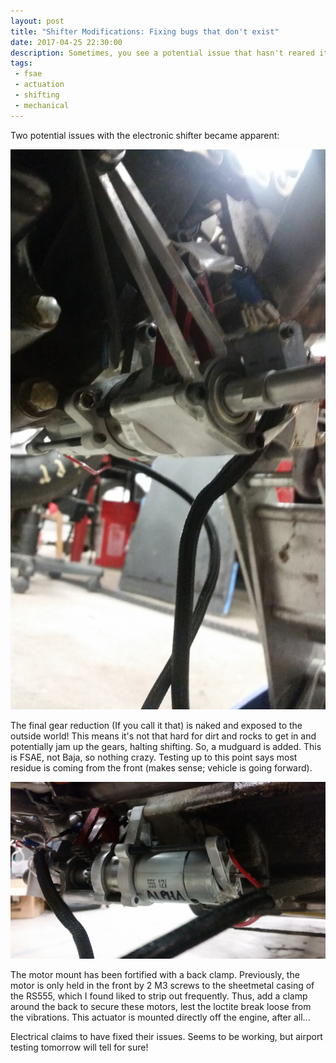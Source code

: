 ```yaml
---
layout: post
title: "Shifter Modifications: Fixing bugs that don't exist"
date: 2017-04-25 22:30:00
description: Sometimes, you see a potential issue that hasn't reared its ugly head yet. This is two such cases.
tags:
 - fsae
 - actuation
 - shifting
 - mechanical
---
```


Two potential issues with the electronic shifter became apparent:

![Shifter mudguard](/images/rgp006-actuation/shifter_mudguard.jpg)

The final gear reduction (If you call it that) is naked and exposed to the outside world! This means it's not that hard for dirt and rocks to get in and potentially jam up the gears, halting shifting. So, a mudguard is added. This is FSAE, not Baja, so nothing crazy. Testing up to this point says most residue is coming from the front (makes sense; vehicle is going forward).

![Motor securing](/images/rgp006-actuation/shifter_positive_motor_mount.jpg)

The motor mount has been fortified with a back clamp. Previously, the motor is only held in the front by 2 M3 screws to the sheetmetal casing of the RS555, which I found liked to strip out frequently. Thus, add a clamp around the back to secure these motors, lest the loctite break loose from the vibrations. This actuator is mounted directly off the engine, after all...

Electrical claims to have fixed their issues. Seems to be working, but airport testing tomorrow will tell for sure!